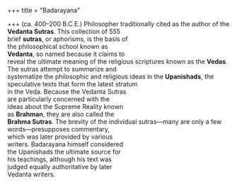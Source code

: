 +++
title = "Badarayana"

+++
(ca. 400–200 B.C.E.) Philosopher traditionally cited as the author of the  
**Vedanta Sutras**. This collection of 555  
brief **sutras**, or aphorisms, is the basis of  
the philosophical school known as  
**Vedanta**, so named because it claims to  
reveal the ultimate meaning of the religious scriptures known as the **Vedas**.  
The sutras attempt to summarize and  
systematize the philosophic and religious ideas in the **Upanishads**, the speculative texts that form the latest stratum  
in the Veda. Because the Vedanta Sutras  
are particularly concerned with the  
ideas about the Supreme Reality known  
as **Brahman**, they are also called the  
**Brahma Sutras**. The brevity of the individual sutras—many are only a few  
words—presupposes commentary,  
which was later provided by various  
writers. Badarayana himself considered  
the Upanishads the ultimate source for  
his teachings, although his text was  
judged equally authoritative by later  
Vedanta writers.